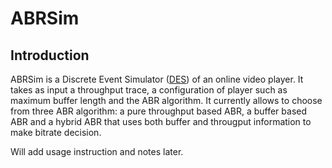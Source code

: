 # ABRSim
## Introduction
ABRSim is a Discrete Event Simulator ([DES](https://en.wikipedia.org/wiki/Discrete_event_simulation)) of an online video player. It takes as input a throughput trace, a configuration of player such as maximum buffer length and the ABR algorithm. It currently allows to choose from three ABR algorithm: a pure throughput based ABR, a buffer based ABR and a hybrid ABR that uses both buffer and througput information to make bitrate decision.

Will add usage instruction and notes later.
